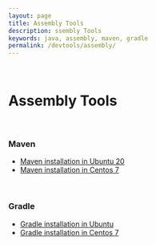 ```yaml
---
layout: page
title: Assembly Tools
description: ssembly Tools
keywords: java, assembly, maven, gradle
permalink: /devtools/assembly/
---
```


<br/>

# Assembly Tools

<br/>

### Maven

<ul>
    <li><a href="/devtools/assembly/maven/linux/ubuntu/">Maven installation in Ubuntu 20</a></li>
    <li><a href="/devtools/assembly/maven/linux/centos/7/">Maven installation in Centos 7</a></li>
</ul>

<br/>

### Gradle

<ul>
    <li><a href="/devtools/assembly/gradle/linux/ubuntu/">Gradle installation in Ubuntu</a></li>
    <li><a href="/devtools/assembly/gradle/linux/centos/7/">Gradle installation in Centos 7</a></li>
</ul>
